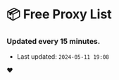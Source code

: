 # :package: Free Proxy List
### Updated every 15 minutes.

- Last updated: `2024-05-11 19:08`

:heart:
